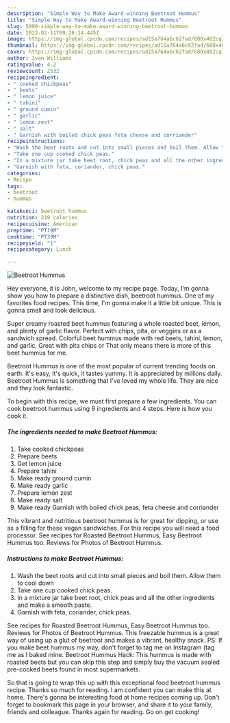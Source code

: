 ```yaml
---
description: "Simple Way to Make Award-winning Beetroot Hummus"
title: "Simple Way to Make Award-winning Beetroot Hummus"
slug: 5990-simple-way-to-make-award-winning-beetroot-hummus
date: 2022-02-11T09:26:14.445Z
image: https://img-global.cpcdn.com/recipes/ad15a764a6c62fad/680x482cq70/beetroot-hummus-recipe-main-photo.jpg
thumbnail: https://img-global.cpcdn.com/recipes/ad15a764a6c62fad/680x482cq70/beetroot-hummus-recipe-main-photo.jpg
cover: https://img-global.cpcdn.com/recipes/ad15a764a6c62fad/680x482cq70/beetroot-hummus-recipe-main-photo.jpg
author: Ivan Williams
ratingvalue: 4.2
reviewcount: 2532
recipeingredient:
- " cooked chickpeas"
- " beets"
- " lemon juice"
- " tahini"
- " ground cumin"
- " garlic"
- " lemon zest"
- " salt"
- " Garnish with boiled chick peas feta cheese and corriander"
recipeinstructions:
- "Wash the beet roots and cut into small pieces and boil them. Allow them to cool down"
- "Take one cup cooked chick peas."
- "In a mixture jar take beet root, chick peas and all the other ingredients and make a smooth paste."
- "Garnish with feta, coriander, chick peas."
categories:
- Recipe
tags:
- beetroot
- hummus

katakunci: beetroot hummus 
nutrition: 219 calories
recipecuisine: American
preptime: "PT19M"
cooktime: "PT39M"
recipeyield: "1"
recipecategory: Lunch

---
```



![Beetroot Hummus](https://img-global.cpcdn.com/recipes/ad15a764a6c62fad/680x482cq70/beetroot-hummus-recipe-main-photo.jpg)

Hey everyone, it is John, welcome to my recipe page. Today, I'm gonna show you how to prepare a distinctive dish, beetroot hummus. One of my favorites food recipes. This time, I'm gonna make it a little bit unique. This is gonna smell and look delicious.

Super creamy roasted beet hummus featuring a whole roasted beet, lemon, and plenty of garlic flavor. Perfect with chips, pita, or veggies or as a sandwich spread. Colorful beet hummus made with red beets, tahini, lemon, and garlic. Great with pita chips or That only means there is more of this beet hummus for me.

Beetroot Hummus is one of the most popular of current trending foods on earth. It's easy, it's quick, it tastes yummy. It is appreciated by millions daily. Beetroot Hummus is something that I've loved my whole life. They are nice and they look fantastic.


To begin with this recipe, we must first prepare a few ingredients. You can cook beetroot hummus using 9 ingredients and 4 steps. Here is how you cook it.

<!--inarticleads1-->

##### The ingredients needed to make Beetroot Hummus:

1. Take  cooked chickpeas
1. Prepare  beets
1. Get  lemon juice
1. Prepare  tahini
1. Make ready  ground cumin
1. Make ready  garlic
1. Prepare  lemon zest
1. Make ready  salt
1. Make ready  Garnish with boiled chick peas, feta cheese and corriander


This vibrant and nutritious beetroot hummus is for great for dipping, or use as a filling for these vegan sandwiches. For this recipe you will need a food processor. See recipes for Roasted Beetroot Hummus, Easy Beetroot Hummus too. Reviews for Photos of Beetroot Hummus. 

<!--inarticleads2-->

##### Instructions to make Beetroot Hummus:

1. Wash the beet roots and cut into small pieces and boil them. Allow them to cool down
1. Take one cup cooked chick peas.
1. In a mixture jar take beet root, chick peas and all the other ingredients and make a smooth paste.
1. Garnish with feta, coriander, chick peas.


See recipes for Roasted Beetroot Hummus, Easy Beetroot Hummus too. Reviews for Photos of Beetroot Hummus. This freezable hummus is a great way of using up a glut of beetroot and makes a vibrant, healthy snack. PS: If you make beet hummus my way, don&#39;t forget to tag me on Instagram (tag me as I baked mine. Beetroot Hummus Hack: This hummus is made with roasted beets but you can skip this step and simply buy the vacuum sealed pre-cooked beets found in most supermarkets. 

So that is going to wrap this up with this exceptional food beetroot hummus recipe. Thanks so much for reading. I am confident you can make this at home. There's gonna be interesting food at home recipes coming up. Don't forget to bookmark this page in your browser, and share it to your family, friends and colleague. Thanks again for reading. Go on get cooking!
